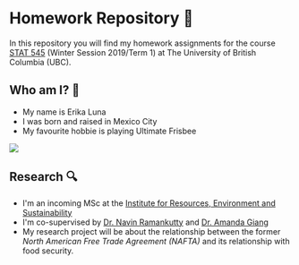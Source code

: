 # Homework Repository :pencil:

In this repository you will find my homework assignments for the course [STAT 545](https://stat545.stat.ubc.ca/) (Winter Session 2019/Term 1) at The University of British Columbia (UBC). 


## Who am I? :panda_face:

- My name is Erika Luna
- I was born and raised in Mexico City
- My favourite hobbie is playing Ultimate Frisbee

![](https://media1.tenor.com/images/342fafa73d2710601ffe140220edef0a/tenor.gif?itemid=4242683)


## Research :mag:

- I'm an incoming MSc at the [Institute for Resources, Environment and Sustainability](http://ires.ubc.ca/)
- I'm co-supervised by [Dr. Navin Ramankutty](http://www.ramankuttylab.com/) and [Dr. Amanda Giang](https://www.leap-ires.org/)
- My research project will be about the relationship between the former *North American Free Trade Agreement (NAFTA)* and its relationship with food security. 
